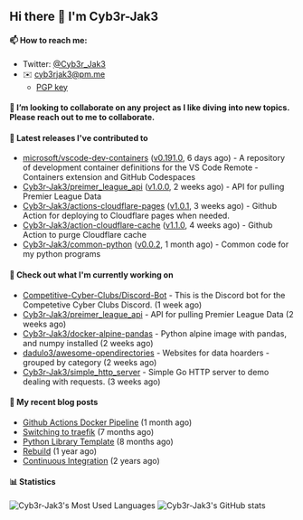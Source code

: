 ## Hi there 👋 I'm Cyb3r-Jak3

#### 📫 How to reach me:
  - Twitter: [@Cyb3r_Jak3](https://twitter.com/Cyb3r_Jak3)
  - ✉️ cyb3rjak3@pm.me
    - [PGP key](https://gist.githubusercontent.com/Cyb3r-Jak3/d1068b61b50239b171faf018a0269f67/raw/b876db002e6b0630795382c0b9134771ffa5fe3a/cyb3rjak3@pm.me.asc)


#### 👯 I’m looking to collaborate on any project as I like diving into new topics. Please reach out to me to collaborate.


#### 🔭 Latest releases I've contributed to

- [microsoft/vscode-dev-containers](https://github.com/microsoft/vscode-dev-containers) ([v0.191.0](https://github.com/microsoft/vscode-dev-containers/releases/tag/v0.191.0), 6 days ago) - A repository of development container definitions for the VS Code Remote - Containers extension and GitHub Codespaces
- [Cyb3r-Jak3/preimer_league_api](https://github.com/Cyb3r-Jak3/preimer_league_api) ([v1.0.0](https://github.com/Cyb3r-Jak3/preimer_league_api/releases/tag/v1.0.0), 2 weeks ago) - API for pulling Premier League Data
- [Cyb3r-Jak3/actions-cloudflare-pages](https://github.com/Cyb3r-Jak3/actions-cloudflare-pages) ([v1.0.1](https://github.com/Cyb3r-Jak3/actions-cloudflare-pages/releases/tag/v1.0.1), 3 weeks ago) - Github Action for deploying to Cloudflare pages when needed.
- [Cyb3r-Jak3/action-cloudflare-cache](https://github.com/Cyb3r-Jak3/action-cloudflare-cache) ([v1.1.0](https://github.com/Cyb3r-Jak3/action-cloudflare-cache/releases/tag/v1.1.0), 4 weeks ago) - Github Action to purge Cloudflare cache
- [Cyb3r-Jak3/common-python](https://github.com/Cyb3r-Jak3/common-python) ([v0.0.2](https://github.com/Cyb3r-Jak3/common-python/releases/tag/v0.0.2), 1 month ago) - Common code for my python programs

#### 👷 Check out what I'm currently working on

- [Competitive-Cyber-Clubs/Discord-Bot](https://github.com/Competitive-Cyber-Clubs/Discord-Bot) - This is the Discord bot for the Competetive Cyber Clubs Discord. (1 week ago)
- [Cyb3r-Jak3/preimer_league_api](https://github.com/Cyb3r-Jak3/preimer_league_api) - API for pulling Premier League Data (2 weeks ago)
- [Cyb3r-Jak3/docker-alpine-pandas](https://github.com/Cyb3r-Jak3/docker-alpine-pandas) - Python alpine image with pandas, and numpy installed (2 weeks ago)
- [dadulo3/awesome-opendirectories](https://github.com/dadulo3/awesome-opendirectories) - Websites for data hoarders - grouped by category (2 weeks ago)
- [Cyb3r-Jak3/simple_http_server](https://github.com/Cyb3r-Jak3/simple_http_server) - Simple Go HTTP server to demo dealing with requests. (3 weeks ago)

#### 📜 My recent blog posts

- [Github Actions Docker Pipeline](https://blog.jwhite.network/Github-Action-Docker/) (1 month ago)
- [Switching to traefik](https://blog.jwhite.network/Traefik/) (7 months ago)
- [Python Library Template](https://blog.jwhite.network/Python-Template/) (8 months ago)
- [Rebuild](https://blog.jwhite.network/Rebuild/) (1 year ago)
- [Continuous Integration](https://blog.jwhite.network/Continuous-Integration/) (2 years ago)


#### 📊 Statistics
![Cyb3r-Jak3's Most Used Languages](https://github-readme-stats.vercel.app/api/top-langs/?username=Cyb3r-Jak3&theme=cobalt&hide=css,html,scss)
![Cyb3r-Jak3's GitHub stats](https://github-readme-stats.vercel.app/api?username=Cyb3r-Jak3&count_private=true&show_icons=true&theme=cobalt&line_height=40)
